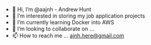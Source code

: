 - 👋 Hi, I’m @aajnh - Andrew Hunt
- 👀 I’m interested in storing my job application projects
- 🌱 I’m currently learning Docker into AWS 
- 💞️ I’m looking to collaborate on ...
- 📫 How to reach me ... ajnh.here@gmail.com

<!---
aajnh/aajnh is a ✨ special ✨ repository because its `README.md` (this file) appears on your GitHub profile.
You can click the Preview link to take a look at your changes.
--->
